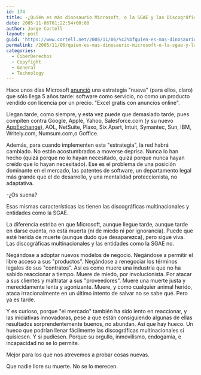 ```yaml
---
id: 174
title: -¿Quién es más dinosaurio Microsoft, o la SGAE y las Discográficas multinacionales?
date: 2005-11-06T01:22:54+00:00
author: Jorge Cortell
layout: post
guid: 'https://www.cortell.net/2005/11/06/%c2%bfquien-es-mas-dinosaurio-microsoft-o-la-sgae-y-las-discograficas-multinacionales/'
permalink: /2005/11/06/quien-es-mas-dinosaurio-microsoft-o-la-sgae-y-las-discograficas-multinacionales/
categories:
  - CiberDerechos
  - Copyfight
  - General
  - Technology
---
```

Hace unos dí­as Microsoft [anunció](https://www.microsoft.com/presspass/press/2005/nov05/11-01PreviewSoftwareBasedPR.mspx) una estrategia "nueva" (para ellos, claro) que sólo llega 5 años tarde: software como servicio, no como un producto vendido con licencia por un precio. "Excel gratis con anuncios online".

Llegan tarde, como siempre, y esta vez puede que demasiado tarde, pues compiten contra Google, Apple, Yahoo, Salesforce.com (y su nuevo [AppExchange](https://www.salesforce.com/appexchange)), AOL, NetSuite, Plaxo, Six Apart, Intuit, Symantec, Sun, IBM, Writely.com, Numsum.com,o Goffice.

Además, para cuando implementen esta "estrategia", la red habrá cambiado. No están acostumbrados a moverse deprisa. Nunca lo han hecho (quizá porque no lo hayan necesitado, quizá porque nunca hayan creí­do que lo hayan necesitado). Ese es el problema de una posición dominante en el mercado, las patentes de software, un departamento legal más grande que el de desarrollo, y una mentalidad proteccionista, no adaptativa.

-¿Os suena?

Esas mismas caracterí­sticas las tienen las discográficas multinacionales y entidades como la SGAE.

La diferencia estriba en que Microsoft, aunque llegue tarde, aunque tarde en darse cuenta, no está muerta (ni de miedo ni por ignorancia). Puede que esté herida de muerte (aunque dudo que desaparezca), pero sigue viva. Las discográficas multinacionales y las entidades como la SGAE no.

Negándose a adoptar nuevos modelos de negocio. Negándose a permitir el libre acceso a sus "productos". Negándose a renegociar los términos legales de sus "contratos". Así­ es como muere una industria que no ha sabido reaccionar a tiempo. Muere de miedo, por involucionista. Por atacar a sus clientes y maltratar a sus "proveedores". Muere una muerte justa y merecidamente lenta y agonizante. Muere, y como cualquier animal herido, ataca irracionalmente en un último intento de salvar no se sabe qué. Pero ya es tarde.

Y es curioso, porque "el mercado" también ha sido lento en reaccionar, y las iniciativas innovadoras, pese a que están consiguiendo algunas de ellas resultados sorprendentemente buenos, no abundan. Así­ que hay hueco. Un hueco que podrí­an llenar fácilmente las discográficas multinacionales si quisiesen. Y si pudiesen. Porque su orgullo, inmovilismo, endogamia, e incapacidad no se lo permite.

Mejor para los que nos atrevemos a probar cosas nuevas.

Que nadie llore su muerte. No se lo merecen.